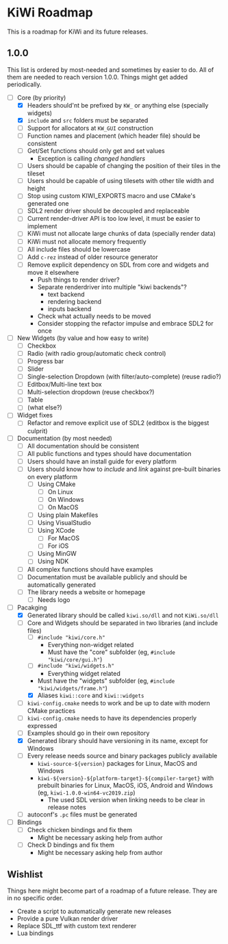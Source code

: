 # KiWi Roadmap

This is a roadmap for KiWi and its future releases.

## 1.0.0

This list is ordered by most-needed and sometimes by easier to do. All of them
are needed to reach version 1.0.0. Things might get added periodically.

- [ ] Core (by priority)
  - [x] Headers should'nt be prefixed by `KW_` or anything else (specially
    widgets)
  - [x] `include` and `src` folders must be separated
  - [ ] Support for allocators at `KW_GUI` construction
  - [ ] Function names and placement (which header file) should be consistent
  - [ ] Get/Set functions should only get and set values
    - Exception is calling *changed handlers*
  - [ ] Users should be capable of changing the position of their tiles in the
        tileset
  - [ ] Users should be capable of using tilesets with other tile width and
        height
  - [ ] Stop using custom KIWI_EXPORTS macro and use CMake's generated one
  - [ ] SDL2 render driver should be decoupled and replaceable
  - [ ] Current render-driver API is too low level, it must be easier to
        implement
  - [ ] KiWi must not allocate large chunks of data (specially render data)
  - [ ] KiWi must not allocate memory frequently
  - [ ] All include files should be lowercase
  - [ ] Add `c-rez` instead of older resource generator
  - [ ] Remove explicit dependency on SDL from core and widgets and move it
        elsewhere
    - Push things to render driver?
    - Separate renderdriver into multiple "kiwi backends"?
      - text backend
      - rendering backend
      - inputs backend
    - Check what actually needs to be moved
    - Consider stopping the refactor impulse and embrace SDL2 for once
- [ ] New Widgets (by value and how easy to write)
  - [ ] Checkbox
  - [ ] Radio (with radio group/automatic check control)
  - [ ] Progress bar
  - [ ] Slider
  - [ ] Single-selection Dropdown (with filter/auto-complete) (reuse radio?)
  - [ ] Editbox/Multi-line text box
  - [ ] Multi-selection dropdown (reuse checkbox?)
  - [ ] Table
  - [ ] (what else?)
- [ ] Widget fixes
  - [ ] Refactor and remove explicit use of SDL2 (editbox is the biggest
        culprit)
- [ ] Documentation (by most needed)
  - [ ] All documentation should be consistent
  - [ ] All public functions and types should have documentation
  - [ ] Users should have an install guide for every platform
  - [ ] Users should know how to *include* and *link* against pre-built binaries
        on every platform
    - [ ] Using CMake
      - [ ] On Linux
      - [ ] On Windows
      - [ ] On MacOS
    - [ ] Using plain Makefiles
    - [ ] Using VisualStudio
    - [ ] Using XCode
      - [ ] For MacOS
      - [ ] For iOS
    - [ ] Using MinGW
    - [ ] Using NDK
  - [ ] All complex functions should have examples
  - [ ] Documentation must be available publicly and should be automatically
        generated
  - [ ] The library needs a website or homepage
     - [ ] Needs logo
- [ ] Pacakging
  - [x] Generated library should be called `kiwi.so/dll` and not `KiWi.so/dll`
  - [ ] Core and Widgets should be separated in two libraries (and include
        files)
      - [ ] `#include "kiwi/core.h"`
         - Everything non-widget related
         - Must have the "core" subfolder (eg, `#include "kiwi/core/gui.h"`)
      - [ ] `#include "kiwi/widgets.h"`
         - Everything widget related
      -    Must have the "widgets" subfolder (eg, `#include
           "kiwi/widgets/frame.h"`)
    -  [x] Aliases `kiwi::core` and `kiwi::widgets`
  - [ ] `kiwi-config.cmake` needs to work and be up to date with modern CMake
        practices
  - [ ] `kiwi-config.cmake` needs to have its dependencies properly expressed
  - [ ] Examples should go in their own repository
  - [x] Generated library should have versioning in its name, except for Windows
  - [ ] Every release needs source and binary packages publicly available
     - `kiwi-source-${version}` packages for Linux, MacOS and Windows
    -  `kiwi-${version}-${platform-target}-${compiler-target}` with prebuilt
       binaries for Linux, MacOS, iOS, Android and Windows (eg,
       `kiwi-1.0.0-win64-vc2019.zip`)
        - The used SDL version when linking needs to be clear in release notes
  - [ ] autoconf's `.pc` files must be generated
- [ ] Bindings
  - [ ] Check chicken bindings and fix them
    - Might be necessary asking help from author
  - [ ] Check D bindings and fix them
    - Might be necessary asking help from author

## Wishlist

Things here might become part of a roadmap of a future release. They are in no
specific order.

- Create a script to automatically generate new releases
- Provide a pure Vulkan render driver
- Replace SDL_ttf with custom text renderer
- Lua bindings